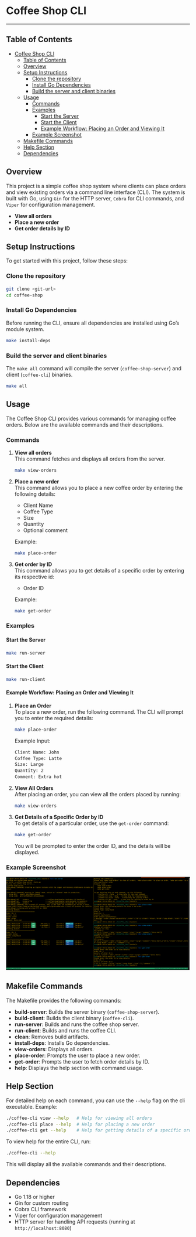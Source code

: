 # Coffee Shop CLI

---

## Table of Contents

- [Coffee Shop CLI](#coffee-shop-cli)
  - [Table of Contents](#table-of-contents)
  - [Overview](#overview)
  - [Setup Instructions](#setup-instructions)
    - [Clone the repository](#clone-the-repository)
    - [Install Go Dependencies](#install-go-dependencies)
    - [Build the server and client binaries](#build-the-server-and-client-binaries)
  - [Usage](#usage)
    - [Commands](#commands)
    - [Examples](#examples)
      - [Start the Server](#start-the-server)
      - [Start the Client](#start-the-client)
      - [Example Workflow: Placing an Order and Viewing It](#example-workflow-placing-an-order-and-viewing-it)
    - [Example Screenshot](#example-screenshot)
  - [Makefile Commands](#makefile-commands)
  - [Help Section](#help-section)
  - [Dependencies](#dependencies)

## Overview

This project is a simple coffee shop system where clients can place orders and view existing orders via a command line interface (CLI). The system is built with Go, using `Gin` for the HTTP server, `Cobra` for CLI commands, and `Viper` for configuration management.

- **View all orders**
- **Place a new order**
- **Get order details by ID**

## Setup Instructions

To get started with this project, follow these steps:

### Clone the repository

```bash
git clone <git-url>
cd coffee-shop
```

### Install Go Dependencies

Before running the CLI, ensure all dependencies are installed using Go’s module system.

```bash
make install-deps
```

### Build the server and client binaries

The `make all` command will compile the server (`coffee-shop-server`) and client (`coffee-cli`) binaries.

```bash
make all
```

## Usage

The Coffee Shop CLI provides various commands for managing coffee orders. Below are the available commands and their descriptions.

### Commands

1. **View all orders**  
   This command fetches and displays all orders from the server.

   ```bash
   make view-orders
   ```

2. **Place a new order**  
   This command allows you to place a new coffee order by entering the following details:
   - Client Name
   - Coffee Type
   - Size
   - Quantity
   - Optional comment

   Example:

   ```bash
   make place-order
   ```

3. **Get order by ID**  
   This command allows you to get details of a specific order by entering its respective id:
   - Order ID

   Example:

   ```bash
   make get-order
   ```

### Examples

#### Start the Server

```bash
make run-server
```

#### Start the Client

```bash
make run-client
```

#### Example Workflow: Placing an Order and Viewing It

1. **Place an Order**  
   To place a new order, run the following command. The CLI will prompt you to enter the required details:

   ```bash
   make place-order
   ```

   Example Input:

   ```bash
   Client Name: John 
   Coffee Type: Latte
   Size: Large
   Quantity: 2
   Comment: Extra hot
   ```

2. **View All Orders**  
   After placing an order, you can view all the orders placed by running:

   ```bash
   make view-orders
   ```

3. **Get Details of a Specific Order by ID**  
   To get details of a particular order, use the `get-order` command:

   ```bash
   make get-order
   ```

   You will be prompted to enter the order ID, and the details will be displayed.

### Example Screenshot

![Coffee POS Workflow](assets/coffee_pos_workflow.png)

## Makefile Commands

The Makefile provides the following commands:

- **build-server**: Builds the server binary (`coffee-shop-server`).
- **build-client**: Builds the client binary (`coffee-cli`).
- **run-server**: Builds and runs the coffee shop server.
- **run-client**: Builds and runs the coffee CLI.
- **clean**: Removes build artifacts.
- **install-deps**: Installs Go dependencies.
- **view-orders**: Displays all orders.
- **place-order**: Prompts the user to place a new order.
- **get-order**: Prompts the user to fetch order details by ID.
- **help**: Displays the help section with command usage.

## Help Section

For detailed help on each command, you can use the `--help` flag on the cli executable. Example:

```bash
./coffee-cli view --help   # Help for viewing all orders
./coffee-cli place --help  # Help for placing a new order
./coffee-cli get --help    # Help for getting details of a specific order
```

To view help for the entire CLI, run:

```bash
./coffee-cli --help
```

This will display all the available commands and their descriptions.

## Dependencies

- Go 1.18 or higher
- Gin for custom routing
- Cobra CLI framework
- Viper for configuration management
- HTTP server for handling API requests (running at `http://localhost:8080`)
